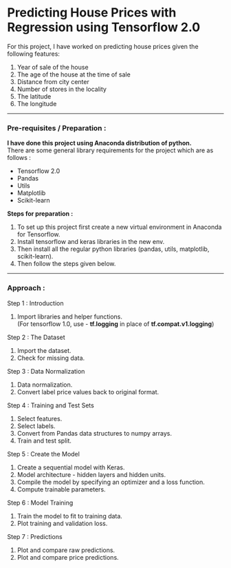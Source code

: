 # Predicting House Prices with Regression using Tensorflow 2.0

For this project, I have worked on predicting house prices given the following features:

1. Year of sale of the house
2. The age of the house at the time of sale
3. Distance from city center
4. Number of stores in the locality
5. The latitude
6. The longitude

<hr>
<h3>Pre-requisites / Preparation : </h3>
<b>I have done this project using Anaconda distribution of python.</b> <br> 
 There are some general library requirements for the project which are as follows :
<ul>
<li>Tensorflow 2.0</li> 
<li>Pandas</li>
<li>Utils</li>
<li>Matplotlib</li>
<li>Scikit-learn</li>
</ul>

<b> Steps for preparation : </b>
1. To set up this project first create a new virtual environment in Anaconda for Tensorflow.
2. Install tensorflow and keras libraries in the new env.
3. Then install all the regular python libraries (pandas, utils, matplotlib, scikit-learn).
4. Then follow the steps given below.

<hr>

<h3>Approach : </h3>

Step 1 : Introduction
1. Import libraries and helper functions. <br>
(For tensorflow 1.0, use - <b>tf.logging</b> in place of <b>tf.compat.v1.logging</b>)

Step 2 : The Dataset
1. Import the dataset. <br>
2. Check for missing data.

Step 3 : Data Normalization
1. Data normalization. <br>
2. Convert label price values back to original format.

Step 4 : Training and Test Sets
1. Select features. <br>
2. Select labels. <br>
3. Convert from Pandas data structures to numpy arrays. <br>
4. Train and test split.

Step 5 : Create the Model
1. Create a sequential model with Keras.  <br>
2. Model architecture - hidden layers and hidden units.  <br>
3. Compile the model by specifying an optimizer and a loss function. <br>
4. Compute trainable parameters.

Step 6 : Model Training
1. Train the model to fit to training data. <br>
2. Plot training and validation loss.

Step 7 : Predictions
1. Plot and compare raw predictions. <br>
2. Plot and compare price predictions.
